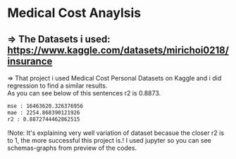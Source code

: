 # Medical Cost Anaylsis
## => The Datasets i used: https://www.kaggle.com/datasets/mirichoi0218/insurance
=> That project i used Medical Cost Personal Datasets on Kaggle and i did regression to find a similar results. <br>
As you can see below of this sentences r2 is 0.8873. <br>
```bash
mse : 16463620.326376956
mae : 2254.868390121926
r2 : 0.8872744462862515
```
!Note: It's explaining very well variation of dataset becasue the closer r2 is to 1, the more successful this project is.!
I used jupyter so you can see schemas-graphs from preview of the codes.

